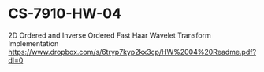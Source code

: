# CS-7910-HW-04
2D Ordered and Inverse Ordered Fast Haar Wavelet Transform Implementation
https://www.dropbox.com/s/6tryp7kyp2kx3cp/HW%2004%20Readme.pdf?dl=0
